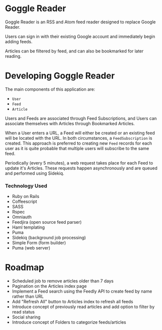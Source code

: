 # Goggle Reader

Goggle Reader is an RSS and Atom feed reader designed to replace Google Reader.

Users can sign in with their existing Google account and immediately begin adding feeds.

Articles can be filtered by feed, and can also be bookmarked for later reading.

# Developing Goggle Reader

The main components of this application are:

* `User`
* `Feed`
* `Article`

Users and Feeds are associated through Feed Subscriptions, and Users can associate themselves with Articles through Bookmarked Articles.

When a User enters a URL, a Feed will either be created or an existing feed will be located with the URL. In both circumstances, a `FeedSubscription` is created. This approach is preferred to creating new `Feed` records for each user as it is quite probable that multiple users will subscribe to the same feed.

Periodically (every 5 minutes), a web request takes place for each Feed to update it's Articles. These requests happen asynchronously and are queued and performed using Sidekiq.


### Technology Used
* Ruby on Rails
* Coffeescript
* SASS
* Rspec
* Omniauth
* Feedjira (open source feed parser)
* Haml templating
* Puma
* Sidekiq (background job processing)
* Simple Form (form builder)
* Puma (web server)


# Roadmap
* Scheduled job to remove articles older than 7 days
* Pagination on the Articles index page
* Implement a Feed search using the Feedly API to create feed by name rather than URL
* Add "Refresh All" button to Articles index to refresh all feeds
* Introduce concept of previously read articles and add option to filter by read status
* Social sharing
* Introduce concept of Folders to categorize feeds/articles